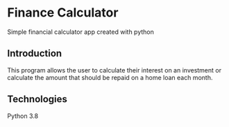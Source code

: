 # Finance Calculator

Simple financial calculator app created with python

## Introduction

This program allows the user to calculate their interest on an investment or calculate the amount that should be
repaid on a home loan each month.

## Technologies

Python 3.8


